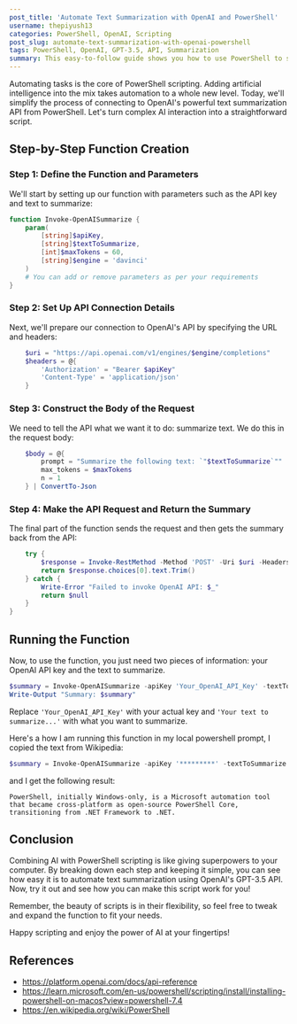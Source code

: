 ```yaml
---
post_title: 'Automate Text Summarization with OpenAI and PowerShell'
username: thepiyush13
categories: PowerShell, OpenAI, Scripting
post_slug: automate-text-summarization-with-openai-powershell
tags: PowerShell, OpenAI, GPT-3.5, API, Summarization
summary: This easy-to-follow guide shows you how to use PowerShell to summarize text using OpenAI's GPT-3.5 API.
---
```


Automating tasks is the core of PowerShell scripting. Adding artificial intelligence into the mix takes automation to a whole new level. Today, we'll simplify the process of connecting to OpenAI's powerful text summarization API from PowerShell. Let's turn complex AI interaction into a straightforward script.

## Step-by-Step Function Creation

### Step 1: Define the Function and Parameters

We'll start by setting up our function with parameters such as the API key and text to summarize:

```powershell
function Invoke-OpenAISummarize {
    param(
        [string]$apiKey,
        [string]$textToSummarize,
        [int]$maxTokens = 60,
        [string]$engine = 'davinci'
    )
    # You can add or remove parameters as per your requirements
}
```

### Step 2: Set Up API Connection Details

Next, we'll prepare our connection to OpenAI's API by specifying the URL and headers:

```powershell
    $uri = "https://api.openai.com/v1/engines/$engine/completions"
    $headers = @{
        'Authorization' = "Bearer $apiKey"
        'Content-Type' = 'application/json'
    }
```

### Step 3: Construct the Body of the Request

We need to tell the API what we want it to do: summarize text. We do this in the request body:

```powershell
    $body = @{
        prompt = "Summarize the following text: `"$textToSummarize`""
        max_tokens = $maxTokens
        n = 1
    } | ConvertTo-Json
```

### Step 4: Make the API Request and Return the Summary

The final part of the function sends the request and then gets the summary back from the API:

```powershell
    try {
        $response = Invoke-RestMethod -Method 'POST' -Uri $uri -Headers $headers -Body $body -ErrorAction Stop
        return $response.choices[0].text.Trim()
    } catch {
        Write-Error "Failed to invoke OpenAI API: $_"
        return $null
    }
}
```

## Running the Function

Now, to use the function, you just need two pieces of information: your OpenAI API key and the text to summarize.

```powershell
$summary = Invoke-OpenAISummarize -apiKey 'Your_OpenAI_API_Key' -textToSummarize 'Your text to summarize...'
Write-Output "Summary: $summary"
```

Replace `'Your_OpenAI_API_Key'` with your actual key and `'Your text to summarize...'` with what you want to summarize.

Here's a how I am running this function in my local powershell prompt, I copied the text from Wikipedia:
```powershell
$summary = Invoke-OpenAISummarize -apiKey '*********' -textToSummarize 'PowerShell is a task automation and configuration management program from Microsoft, consisting of a command-line shell and the associated scripting language. Initially a Windows component only, known as Windows PowerShell, it was made open-source and cross-platform on August 18, 2016, with the introduction of PowerShell Core.[5] The former is built on the .NET Framework, the latter on .NET (previously .NET Core).'
```
and I get the following result:
```
PowerShell, initially Windows-only, is a Microsoft automation tool that became cross-platform as open-source PowerShell Core, transitioning from .NET Framework to .NET.
```

## Conclusion

Combining AI with PowerShell scripting is like giving superpowers to your computer. By breaking down each step and keeping it simple, you can see how easy it is to automate text summarization using OpenAI's GPT-3.5 API. Now, try it out and see how you can make this script work for you!

Remember, the beauty of scripts is in their flexibility, so feel free to tweak and expand the function to fit your needs.

Happy scripting and enjoy the power of AI at your fingertips!

## References
- https://platform.openai.com/docs/api-reference
- https://learn.microsoft.com/en-us/powershell/scripting/install/installing-powershell-on-macos?view=powershell-7.4
- https://en.wikipedia.org/wiki/PowerShell
